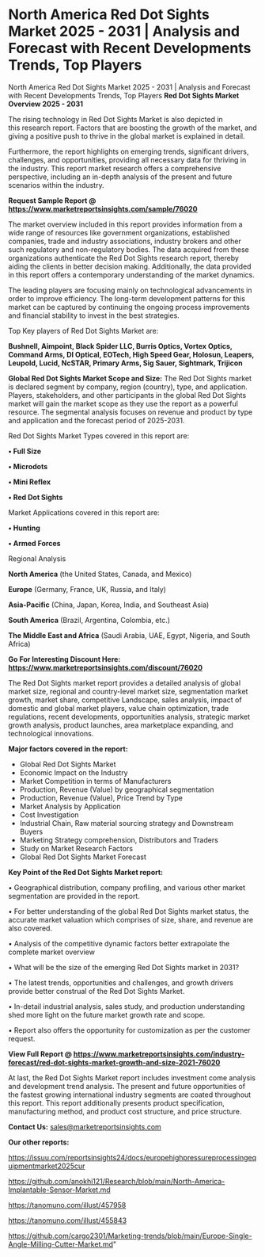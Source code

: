 # North America Red Dot Sights Market 2025 - 2031 | Analysis and Forecast with Recent Developments Trends, Top Players
North America Red Dot Sights Market 2025 - 2031 | Analysis and Forecast with Recent Developments Trends, Top Players
<Strong> Red Dot Sights Market Overview 2025 - 2031</strong>

The rising technology in Red Dot Sights Market is also depicted in this research report. Factors that are boosting the growth of the market, and giving a positive push to thrive in the global market is explained in detail.

Furthermore, the report highlights on emerging trends, significant drivers, challenges, and opportunities, providing all necessary data for thriving in the industry. This report market research offers a comprehensive perspective, including an in-depth analysis of the present and future scenarios within the industry.

<strong>Request Sample Report @ <a href=https://www.marketreportsinsights.com/sample/76020>https://www.marketreportsinsights.com/sample/76020</a></strong>

The market overview included in this report provides information from a wide range of resources like government organizations, established companies, trade and industry associations, industry brokers and other such regulatory and non-regulatory bodies. The data acquired from these organizations authenticate the Red Dot Sights research report, thereby aiding the clients in better decision making. Additionally, the data provided in this report offers a contemporary understanding of the market dynamics.

The leading players are focusing mainly on technological advancements in order to improve efficiency. The long-term development patterns for this market can be captured by continuing the ongoing process improvements and financial stability to invest in the best strategies.

Top Key players of Red Dot Sights Market are:

<strong>Bushnell, Aimpoint, Black Spider LLC, Burris Optics, Vortex Optics, Command Arms, DI Optical, EOTech, High Speed Gear, Holosun, Leapers, Leupold, Lucid, NcSTAR, Primary Arms, Sig Sauer, Sightmark, Trijicon</strong>

<strong><b>Global Red Dot Sights Market Scope and Size:</b></strong>
The Red Dot Sights market is declared segment by company, region (country), type, and application. Players, stakeholders, and other participants in the global Red Dot Sights market will gain the market scope as they use the report as a powerful resource. The segmental analysis focuses on revenue and product by type and application and the forecast period of 2025-2031.

Red Dot Sights Market Types covered in this report are:

<strong>• Full Size

• Microdots

• Mini Reflex

• Red Dot Sights</strong>

Market Applications covered in this report are:

<strong>• Hunting

• Armed Forces</strong> 

Regional Analysis

<strong>North America</strong> (the United States, Canada, and Mexico)

<strong>Europe</strong> (Germany, France, UK, Russia, and Italy)

<strong>Asia-Pacific</strong> (China, Japan, Korea, India, and Southeast Asia)

<strong>South America</strong> (Brazil, Argentina, Colombia, etc.)

<strong>The Middle East and Africa</strong> (Saudi Arabia, UAE, Egypt, Nigeria, and South Africa)

<strong>Go For Interesting Discount Here: <a href=https://www.marketreportsinsights.com/discount/76020>https://www.marketreportsinsights.com/discount/76020</a></strong>

The Red Dot Sights market report provides a detailed analysis of global market size, regional and country-level market size, segmentation market growth, market share, competitive Landscape, sales analysis, impact of domestic and global market players, value chain optimization, trade regulations, recent developments, opportunities analysis, strategic market growth analysis, product launches, area marketplace expanding, and technological innovations.

<strong><b>Major factors covered in the report:</b></strong>
<ul>
  <li>Global Red Dot Sights Market </li>
  <li>Economic Impact on the Industry</li>
  <li>Market Competition in terms of Manufacturers</li>
  <li>Production, Revenue (Value) by geographical segmentation</li>
  <li>Production, Revenue (Value), Price Trend by Type</li>
  <li>Market Analysis by Application</li>
  <li>Cost Investigation</li>
  <li>Industrial Chain, Raw material sourcing strategy and Downstream Buyers</li>
  <li>Marketing Strategy comprehension, Distributors and Traders</li>
  <li>Study on Market Research Factors</li>
  <li>Global Red Dot Sights Market Forecast</li>
</ul>

<strong><b>Key Point of the Red Dot Sights Market report:</b></strong>

• Geographical distribution, company profiling, and various other market segmentation are provided in the report.

• For better understanding of the global Red Dot Sights market status, the accurate market valuation which comprises of size, share, and revenue are also covered.

• Analysis of the competitive dynamic factors better extrapolate the complete market overview

• What will be the size of the emerging Red Dot Sights market in 2031?

• The latest trends, opportunities and challenges, and growth drivers provide better construal of the Red Dot Sights Market.

• In-detail industrial analysis, sales study, and production understanding shed more light on the future market growth rate and scope.

• Report also offers the opportunity for customization as per the customer request.

<strong><b>View Full Report @ <a href=https://www.marketreportsinsights.com/industry-forecast/red-dot-sights-market-growth-and-size-2021-76020>https://www.marketreportsinsights.com/industry-forecast/red-dot-sights-market-growth-and-size-2021-76020</a></b></strong>


At last, the Red Dot Sights Market report includes investment come analysis and development trend analysis. The present and future opportunities of the fastest growing international industry segments are coated throughout this report. This report additionally presents product specification, manufacturing method, and product cost structure, and price structure.

<strong>Contact Us:</strong>
sales@marketreportsinsights.com

<strong>Our other reports:</strong>

<a href=https://issuu.com/reportsinsights24/docs/europehighpressureprocessingequipmentmarket2025cur>https://issuu.com/reportsinsights24/docs/europehighpressureprocessingequipmentmarket2025cur</a>

<a href=https://github.com/anokhi121/Research/blob/main/North-America-Implantable-Sensor-Market.md>https://github.com/anokhi121/Research/blob/main/North-America-Implantable-Sensor-Market.md</a>

<a href=https://tanomuno.com/illust/457958>https://tanomuno.com/illust/457958</a>

<a href=https://tanomuno.com/illust/455843>https://tanomuno.com/illust/455843</a>

<a href=https://github.com/cargo2301/Marketing-trends/blob/main/Europe-Single-Angle-Milling-Cutter-Market.md>https://github.com/cargo2301/Marketing-trends/blob/main/Europe-Single-Angle-Milling-Cutter-Market.md</a>"
